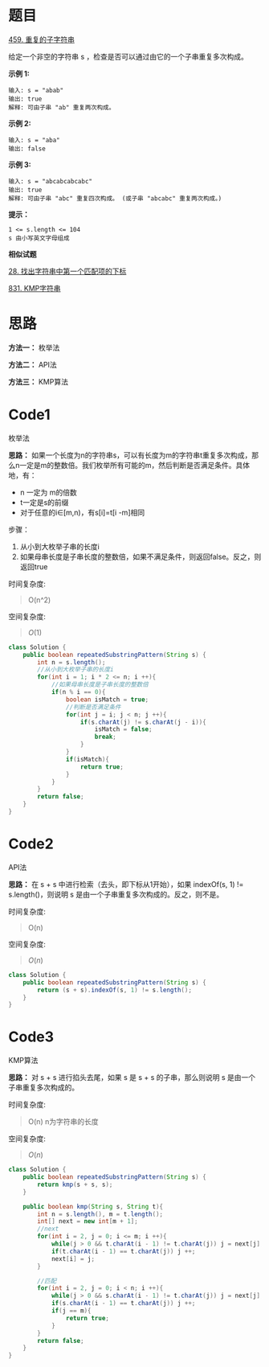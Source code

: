# 题目
[459. 重复的子字符串](https://leetcode.cn/problems/repeated-substring-pattern/description/)

给定一个非空的字符串 s ，检查是否可以通过由它的一个子串重复多次构成。

**示例 1:**
``` 
输入: s = "abab"
输出: true
解释: 可由子串 "ab" 重复两次构成。
```

**示例 2:**
``` 
输入: s = "aba"
输出: false
```

**示例 3:**
``` 
输入: s = "abcabcabcabc"
输出: true
解释: 可由子串 "abc" 重复四次构成。 (或子串 "abcabc" 重复两次构成。)
```

**提示：**

``` 
1 <= s.length <= 104
s 由小写英文字母组成
```

**相似试题**

[28. 找出字符串中第一个匹配项的下标](https://leetcode.cn/problems/find-the-index-of-the-first-occurrence-in-a-string/description/)

[831. KMP字符串](https://www.acwing.com/problem/content/submission/833/)

# 思路
**方法一：** 枚举法

**方法二：** API法

**方法三：** KMP算法

# Code1
枚举法

**思路：** 如果一个长度为n的字符串s，可以有长度为m的字符串t重复多次构成，那么n一定是m的整数倍。我们枚举所有可能的m，然后判断是否满足条件。具体地，有：
* n 一定为 m的倍数
* t一定是s的前缀
* 对于任意的i∈[m,n)，有s[i]=t[i -m]相同

步骤：
1. 从小到大枚举子串的长度i
2. 如果母串长度是子串长度的整数倍，如果不满足条件，则返回false。反之，则返回true

时间复杂度:
> O(n^2)

空间复杂度:
> $O(1)$

```java
class Solution {
    public boolean repeatedSubstringPattern(String s) {
        int n = s.length();
        //从小到大枚举子串的长度i
        for(int i = 1; i * 2 <= n; i ++){
            //如果母串长度是子串长度的整数倍
            if(n % i == 0){
                boolean isMatch = true;
                //判断是否满足条件
                for(int j = i; j < n; j ++){
                    if(s.charAt(j) != s.charAt(j - i)){
                        isMatch = false;
                        break;
                    }
                }
                if(isMatch){
                    return true;
                }
            }
        }
        return false;
    }
}
```

# Code2
API法

**思路：** 在 s + s 中进行检索（去头，即下标从1开始），如果 indexOf(s, 1) != s.length()，则说明 s 是由一个子串重复多次构成的。反之，则不是。

时间复杂度:
> O(n)

空间复杂度:
> $O(n)$

```java
class Solution {
    public boolean repeatedSubstringPattern(String s) {
        return (s + s).indexOf(s, 1) != s.length();
    }
}
```

# Code3
KMP算法

**思路：** 对 s + s 进行掐头去尾，如果 s 是 s + s 的子串，那么则说明 s 是由一个子串重复多次构成的。

时间复杂度:
> O(n) n为字符串的长度

空间复杂度:
> $O(n)$

```java
class Solution {
    public boolean repeatedSubstringPattern(String s) {
        return kmp(s + s, s);
    }

    public boolean kmp(String s, String t){
        int n = s.length(), m = t.length();
        int[] next = new int[m + 1];
        //next
        for(int i = 2, j = 0; i <= m; i ++){
            while(j > 0 && t.charAt(i - 1) != t.charAt(j)) j = next[j];
            if(t.charAt(i - 1) == t.charAt(j)) j ++;
            next[i] = j;
        }

        //匹配
        for(int i = 2, j = 0; i < n; i ++){
            while(j > 0 && s.charAt(i - 1) != t.charAt(j)) j = next[j];
            if(s.charAt(i - 1) == t.charAt(j)) j ++;
            if(j == m){
                return true;
            }
        }
        return false;
    }
}
```